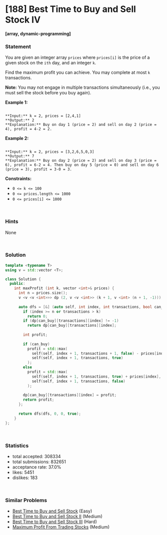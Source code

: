 # [188] Best Time to Buy and Sell Stock IV

**[array, dynamic-programming]**

### Statement

You are given an integer array `prices` where `prices[i]` is the price of a given stock on the `ith` day, and an integer `k`.

Find the maximum profit you can achieve. You may complete at most `k` transactions.

**Note:** You may not engage in multiple transactions simultaneously (i.e., you must sell the stock before you buy again).


**Example 1:**

```

**Input:** k = 2, prices = [2,4,1]
**Output:** 2
**Explanation:** Buy on day 1 (price = 2) and sell on day 2 (price = 4), profit = 4-2 = 2.

```

**Example 2:**

```

**Input:** k = 2, prices = [3,2,6,5,0,3]
**Output:** 7
**Explanation:** Buy on day 2 (price = 2) and sell on day 3 (price = 6), profit = 6-2 = 4. Then buy on day 5 (price = 0) and sell on day 6 (price = 3), profit = 3-0 = 3.

```

**Constraints:**
* `0 <= k <= 100`
* `0 <= prices.length <= 1000`
* `0 <= prices[i] <= 1000`


<br>

### Hints

None

<br>

### Solution

```cpp
template <typename T>
using v = std::vector <T>;

class Solution {
  public:
    int maxProfit (int k, vector <int>& prices) {
      int n = prices.size();
      v <v <v <int>>> dp (2, v <v <int>> (k + 1, v <int> (n + 1, -1)));
      
      auto dfs = [&] (auto self, int index, int transactions, bool can_buy) -> int {
        if (index >= n or transactions > k)
          return 0;
        if (dp[can_buy][transactions][index] != -1)
          return dp[can_buy][transactions][index];
        
        int profit;
        
        if (can_buy)
          profit = std::max(
            self(self, index + 1, transactions + 1, false) - prices[index],
            self(self, index + 1, transactions, true)
          );
        else
          profit = std::max(
            self(self, index + 1, transactions, true) + prices[index],
            self(self, index + 1, transactions, false)
          );
        
        dp[can_buy][transactions][index] = profit;
        return profit;
      };
      
      return dfs(dfs, 0, 0, true);
    }
};
```

<br>

### Statistics

- total accepted: 308334
- total submissions: 832651
- acceptance rate: 37.0%
- likes: 5451
- dislikes: 183

<br>

### Similar Problems

- [Best Time to Buy and Sell Stock](https://leetcode.com/problems/best-time-to-buy-and-sell-stock) (Easy)
- [Best Time to Buy and Sell Stock II](https://leetcode.com/problems/best-time-to-buy-and-sell-stock-ii) (Medium)
- [Best Time to Buy and Sell Stock III](https://leetcode.com/problems/best-time-to-buy-and-sell-stock-iii) (Hard)
- [Maximum Profit From Trading Stocks](https://leetcode.com/problems/maximum-profit-from-trading-stocks) (Medium)
